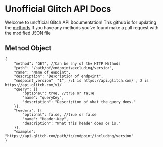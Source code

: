 # Unofficial Glitch API Docs
Welcome to unofficial Glitch API Documentation! 
This github is for updating the [methods](https://github.com/TurboBiscuit/glitch-api-docs/)
If you have any methods you've found make a pull request with the modified JSON file

## Method Object
```jsonc
{
    "method": "GET", //Can be any of the HTTP Methods
    "path": "/path/of/endpoint/excluding/version",
    "name": "Name of enpoint",
    "description": "Description of endpoint",
    "endpoint_version": "1", //1 is https://api.glitch.com/ , 2 is https://api.glitch.com/v1/
    "query": [{
        "optional": true, //true or false
        "name": "queryKey",
        "description": "Description of what the query does."
    }],
    "headers": [{
        "optional": false, //true or false
        "name": "Header-Key",
        "description": "What this header does or is."
    }],
    "example": "https://api.glitch.com/path/to/endpoint/including/version"
}
```
